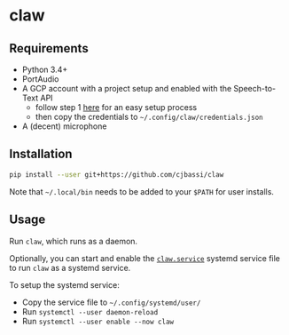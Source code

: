 # claw

## Requirements

- Python 3.4+
- PortAudio
- A GCP account with a project setup and enabled with the Speech-to-Text API
	- follow step 1 [here](https://cloud.google.com/speech-to-text/docs/quickstart-client-libraries) for an easy setup process
	- then copy the credentials to `~/.config/claw/credentials.json`
- A (decent) microphone

## Installation

```bash
pip install --user git+https://github.com/cjbassi/claw
```

Note that `~/.local/bin` needs to be added to your `$PATH` for user installs.

## Usage

Run `claw`, which runs as a daemon.

Optionally, you can start and enable the [`claw.service`](./claw.service) systemd service file to run `claw` as a systemd service.

To setup the systemd service:

- Copy the service file to `~/.config/systemd/user/`
- Run `systemctl --user daemon-reload`
- Run `systemctl --user enable --now claw`
